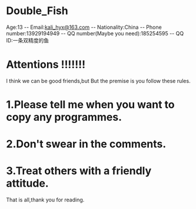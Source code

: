 # Double_Fish
Age:13 --
Email:kali_hyx@163.com --
Nationality:China --
Phone number:13929194949 --
QQ number(Maybe you need):185254595 -- QQ ID:一条双精度的鱼

# Attentions !!!!!!!
I think we can be good friends,but But the premise is you follow these rules.
# 1.Please tell me when you want to copy any programmes.
# 2.Don't swear in the comments.
# 3.Treat others with a friendly attitude.

That is all,thank you for reading.
